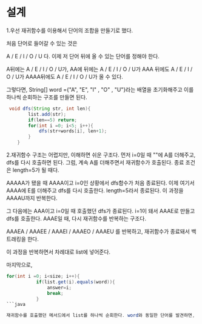 설계
=============
1.우선 재귀함수를 이용해서 단어의 조합을 만들기로 했다.

처음 단어로 들어갈 수 있는 것은

A / E / I / O / U
다. 이제 저 단어 뒤에 올 수 있는 단어를 정해야 한다. 

A뒤에는 A / E / I / O / U가, AA에 뒤에는 A / E / I / O / U가 AAA 뒤에도 A / E / I / O / U가 AAAA뒤에도 A / E / I / O / U가 올 수 있다.

그렇다면, String[] word ={"A", "E", "I" , "O" , "U"}라는 배열을 초기화해주고 이를 하나씩 순회하는 구조를 만들면 된다.

```java
 void dfs(String str, int len){
        list.add(str);
        if(len==5) return;
        for(int i =0; i<5; i++){
            dfs(str+words[i], len+1);
        }
    }
 ```
 2.재귀함수 구조는 어렵지만, 이해하면 쉬운 구조다.
 먼저 i=0일 때 ""에 A를 더해주고, dfs를 다시 호출하면 된다. 그럼, 계속 A를 더해주면서 재귀함수가 호출된다. 종료 조건은 length=5가 될 때다. 
 
 AAAAA가 됐을 때 AAAA이고 i=0인 상황에서 dfs함수가 처음 종료된다. 이제 여기서 AAAA에 E를 더해주고 dfs를 다시 호출한다. length=5라서 종료된다. 이 과정을 AAAAU까지 반복한다.
 
 그 다음에는 AAA이고 i=0일 때 호출했던 dfs가 종료된다. i=1이 돼서 AAAE로 만들고 dfs를 호출한다. AAAE일 때, 다시 재귀함수를 반복하는 구조다. 
 
 AAAEA / AAAEE / AAAEI / AAAEO / AAAEU 를 반복하고, 재귀함수가 종료돼서 백트래킹을 한다.
 
 이 과정을 반복하면서 차례대로 list에 넣어준다. 
 
 마지막으로,
 
 ```java
 for(int i =0; i<size; i++){
            if(list.get(i).equals(word)){
                answer=i;
                break;
            }
```java

재귀함수를 호출했던 메서드에서 list를 하나씩 순회한다. word와 동일한 단어를 발견하면, 그 단어의 인덱스를 반환하면 된다.
